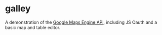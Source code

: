 galley
======

A demonstration of the [Google Maps Engine API](http://developers.google.com/maps), including JS Oauth and a basic map and table editor.
